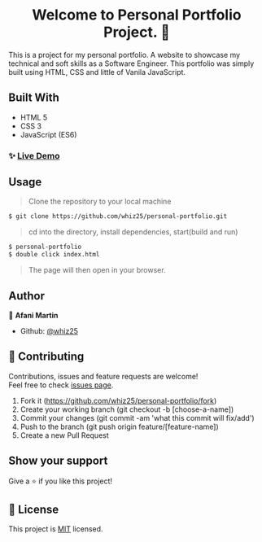 <h1 align="center">Welcome to Personal Portfolio Project. 👋</h1>

This is a project for my personal portfolio. A website to showcase my technical and soft skills as a Software Engineer. This portfolio was simply built using HTML, CSS and little of Vanila JavaScript.


## Built With

- HTML 5
- CSS 3
- JavaScript (ES6)


### ✨ [Live Demo](https://whiz25.github.io/personal-portfolio/)

## Usage

> Clone the repository to your local machine

```sh
$ git clone https://github.com/whiz25/personal-portfolio.git
```

> cd into the directory, install dependencies, start(build and run)

```sh
$ personal-portfolio
$ double click index.html
```

> The page will then open in your browser.

## Author

👤 **Afani Martin**

- Github: [@whiz25](https://github.com/whiz25)

## 🤝 Contributing

Contributions, issues and feature requests are welcome!<br />Feel free to check [issues page](https://github.com/whiz25/personal-portfolio/issues).

1. Fork it (https://github.com/whiz25/personal-portfolio/fork)
2. Create your working branch (git checkout -b [choose-a-name])
3. Commit your changes (git commit -am 'what this commit will fix/add')
4. Push to the branch (git push origin feature/[feature-name])
5. Create a new Pull Request

## Show your support

Give a ⭐️ if you like this project!

## 📝 License

This project is [MIT](https://github.com/whiz25/personal-portfolio/blob/master/LICENSE) licensed.
